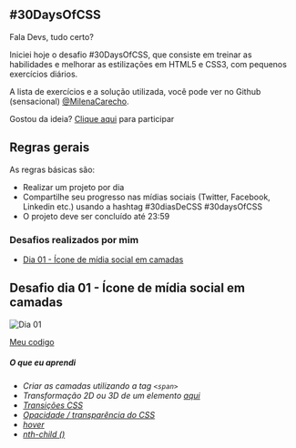 ## #30DaysOfCSS

 Fala Devs, tudo certo?

Iniciei hoje o desafio #30DaysOfCSS, que consiste em treinar as habilidades e melhorar as estilizações em HTML5 e CSS3, com pequenos exercícios diários. 

A lista de exercícios e a solução utilizada, você pode ver no Github (sensacional) [@MilenaCarecho](https://github.com/MilenaCarecho/30diasDeCSS).

Gostou da ideia? 
[Clique aqui](https://github.com/MilenaCarecho/30diasDeCSS/issues/1) para participar 

## Regras gerais

As regras básicas são:

* Realizar um projeto por dia
* Compartilhe seu progresso nas mídias sociais (Twitter, Facebook, Linkedin etc.) usando a hashtag #30diasDeCSS #30daysOfCSS
* O projeto deve ser concluído até 23:59



### Desafios realizados por mim


* [Dia 01 - Ícone de mídia social em camadas](#id01)


##  Desafio dia 01 - Ícone de mídia social em camadas <a name="id01"></a>

![Dia 01](https://user-images.githubusercontent.com/37448340/88348819-d38d7000-cd24-11ea-99d1-39b04afb77f2.gif)

[Meu codigo](https://github.com/jorgejrdj/30DaysOfCSS/tree/main/1%C2%BA%20Dia)




##### O que eu aprendi


* *Criar as camadas utilizando a tag `<span>`*
* *Transformação 2D ou 3D de um elemento [aqui](https://www.w3schools.com/cssref/css3_pr_transform.asp)*
* *[Transições CSS](https://www.w3schools.com/css/css3_transitions.asp)*
* *[Opacidade / transparência do CSS](https://www.w3schools.com/css/css_image_transparency.asp)*
* *[hover](https://www.w3schools.com/cssref/sel_hover.asp)*
* *[nth-child ()](https://www.w3schools.com/cssref/sel_nth-child.asp)*


